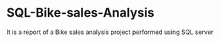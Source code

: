 # SQL-Bike-sales-Analysis
It is a report of a Bike sales analysis project performed using SQL server
